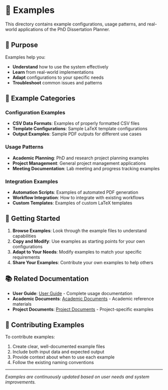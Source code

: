 # 📝 Examples

This directory contains example configurations, usage patterns, and real-world applications of the PhD Dissertation Planner.

## 🎯 Purpose

Examples help you:
- **Understand** how to use the system effectively
- **Learn** from real-world implementations
- **Adapt** configurations to your specific needs
- **Troubleshoot** common issues and patterns

## 📁 Example Categories

### Configuration Examples
- **CSV Data Formats**: Examples of properly formatted CSV files
- **Template Configurations**: Sample LaTeX template configurations
- **Output Examples**: Sample PDF outputs for different use cases

### Usage Patterns
- **Academic Planning**: PhD and research project planning examples
- **Project Management**: General project management applications
- **Meeting Documentation**: Lab meeting and progress tracking examples

### Integration Examples
- **Automation Scripts**: Examples of automated PDF generation
- **Workflow Integration**: How to integrate with existing workflows
- **Custom Templates**: Examples of custom LaTeX templates

## 🚀 Getting Started

1. **Browse Examples**: Look through the example files to understand capabilities
2. **Copy and Modify**: Use examples as starting points for your own configurations
3. **Adapt to Your Needs**: Modify examples to match your specific requirements
4. **Share Your Examples**: Contribute your own examples to help others

## 📚 Related Documentation

- **User Guide**: [User Guide](../docs/user-guide/README.md) - Complete usage documentation
- **Academic Documents**: [Academic Documents](../academic-documents/README.md) - Academic reference materials
- **Project Documents**: [Project Documents](../project-documents/README.md) - Project-specific examples

## 🔗 Contributing Examples

To contribute examples:
1. Create clear, well-documented example files
2. Include both input data and expected output
3. Provide context about when to use each example
4. Follow the existing naming conventions

---

*Examples are continuously updated based on user needs and system improvements.*